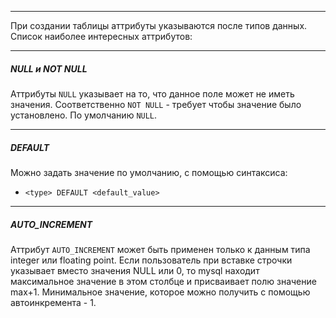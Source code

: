 ___
При создании таблицы аттрибуты указываются после типов данных.
Список наиболее интересных аттрибутов:
___
#####  NULL и NOT NULL

Аттрибуты `NULL` указывает на то, что данное поле может не иметь значения. Соответственно `NOT NULL` - требует чтобы значение было установлено.  По умолчанию `NULL`.
___
##### DEFAULT

Можно задать значение по умолчанию, с помощью синтаксиса:
- `<type> DEFAULT <default_value>`
___
##### AUTO_INCREMENT

Аттрибут `AUTO_INCREMENT` может быть применен только к данным типа integer или floating point. Если пользователь при вставке строчки указывает вместо значения NULL или 0, то mysql находит максимальное значение в этом столбце и присваивает полю значение max+1.
Минимальное значение, которое можно получить с помощью автоинкремента - 1.